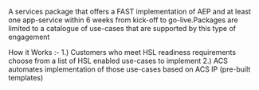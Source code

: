 A services package that offers a FAST implementation of AEP and at least one app-service within 6 weeks from kick-off to go-live​.Packages are limited to a catalogue of use-cases that are supported by this type of engagement​

How it Works​ :- 
1.) Customers who meet HSL readiness requirements choose from a list of HSL enabled use-cases to implement​
2.) ACS automates implementation of those use-cases based on ACS IP (pre-built templates) ​
